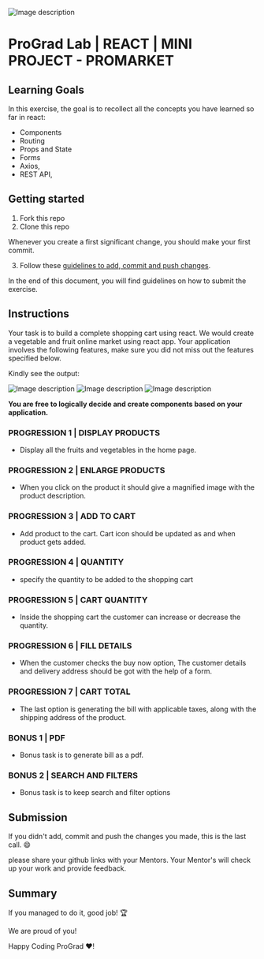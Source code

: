 ![Image description](https://i1.faceprep.in/ProGrad/prograd-logo.png)

# ProGrad Lab | REACT | MINI PROJECT - PROMARKET

## Learning Goals

In this exercise, the goal is to recollect all the concepts you have learned so far in react:

- Components
- Routing
- Props and State
- Forms
- Axios,
- REST API,

## Getting started

1. Fork this repo
2. Clone this repo

Whenever you create a first significant change, you should make your first commit.

3. Follow these [guidelines to add, commit and push changes](https://github.com/FACEPrep-ProGrad/general-guidelines-labs-project-builders.git).

In the end of this document, you will find guidelines on how to submit the exercise.

## Instructions

Your task is to build a complete shopping cart using react. We would create a vegetable and fruit online market using react app. Your application involves the following features, 
make sure you did not miss out the features specified below.

Kindly see the output:

![Image description](https://i1.faceprep.in/ProGrad/Progression-1.gif)
![Image description](https://i1.faceprep.in/ProGrad/Progression-2.gif)
![Image description](https://i1.faceprep.in/ProGrad/Progression-3.gif)


**You are free to logically decide and create components based on your application.**

### PROGRESSION 1 | DISPLAY PRODUCTS
- Display all the fruits and vegetables in the home page.

### PROGRESSION 2 | ENLARGE PRODUCTS
- When you click on the product it should give a magnified image with the product description.

### PROGRESSION 3 | ADD TO CART
- Add product to the cart. Cart icon should be updated as and when product gets added.

### PROGRESSION 4 | QUANTITY
- specify the quantity to be added to the shopping cart

### PROGRESSION 5 | CART QUANTITY
- Inside the shopping cart the customer can increase or decrease the quantity.

### PROGRESSION 6 | FILL DETAILS
- When the customer checks the buy now option, The customer details and delivery address should be got with the help of a form.

### PROGRESSION 7 | CART TOTAL
- The last option is generating the bill with applicable taxes, along with the shipping address of the product.

### BONUS 1 | PDF
- Bonus task is to generate bill as a pdf.

### BONUS 2 | SEARCH AND FILTERS
- Bonus task is to keep search and filter options

## Submission

If you didn't add, commit and push the changes you made, this is the last call. :smile:

please share your github links with your Mentors. Your Mentor's will check up your work and provide feedback. 

## Summary

If you managed to do it, good job! :trophy:

We are proud of you!

Happy Coding ProGrad ❤️!

